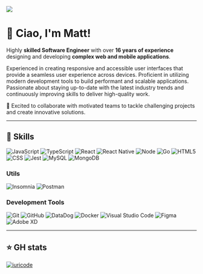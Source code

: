 ![](https://komarev.com/ghpvc/?username=borgateo&color=006bed)

# 👋 Ciao, I'm <strong>Matt!</strong>

Highly **skilled Software Engineer** with over **16 years of experience** designing and developing **complex web and mobile applications**.
 
Experienced in creating responsive and accessible user interfaces that provide a seamless user experience across devices. Proficient in utilizing modern development tools to build performant and scalable applications. Passionate about staying up-to-date with the latest industry trends and continuously improving skills to deliver high-quality work.

💬 Excited to collaborate with motivated teams to tackle challenging projects and create innovative solutions.

----

## 🚀 Skills

  ![JavaScript](https://img.shields.io/badge/-JavaScript-333333?style=flat&logo=javascript)
  ![TypeScript](https://img.shields.io/badge/-TypeScript-333333?style=flat&logo=typescript)
  ![React](https://img.shields.io/badge/-React-333333?style=flat&logo=react)
  ![React Native](https://img.shields.io/badge/-React%20Native-333333?style=flat&logo=react)
  ![Node](https://img.shields.io/badge/Node.js-333333?style=flat&logo=node.js)
  ![Go](https://img.shields.io/badge/Go-333333?style=flat&logo=go)
  ![HTML5](https://img.shields.io/badge/-HTML5-333333?style=flat&logo=HTML5)
  ![CSS](https://img.shields.io/badge/-CSS-333333?style=flat&logo=CSS3&logoColor=1572B6)
  ![Jest](https://img.shields.io/badge/-Jest-333333?style=flat&logo=jest)
  ![MySQL](https://img.shields.io/badge/-MySQL-333333?style=flat&logo=mysql)
  ![MongoDB](https://img.shields.io/badge/-MongoDB-333333?style=flat&logo=mongodb)

### Utils

  ![Insomnia](https://img.shields.io/badge/-Insomnia-333333?style=flat&logo=insomnia)
  ![Postman](https://img.shields.io/badge/-Postman-333333?style=flat&logo=postman)

### Development Tools

  ![Git](https://img.shields.io/badge/-Git-333333?style=flat&logo=git)
  ![GitHub](https://img.shields.io/badge/-GitHub-333333?style=flat&logo=github)
  ![DataDog](https://img.shields.io/badge/-DataDog-333333?style=flat&logo=datadog)
  ![Docker](https://img.shields.io/badge/-Docker-333333?style=flat&logo=docker)
  ![Visual Studio Code](https://img.shields.io/badge/-Visual%20Studio%20Code-333333?style=flat&logo=visual-studio-code&logoColor=007ACC)
  ![Figma](https://img.shields.io/badge/-Figma-333333?style=flat&logo=figma&logoColor=007ACC)
  ![Adobe XD](https://img.shields.io/badge/-Adobe%20XD-333333?style=flat&logo=adobe-xd&logoColor=007ACC)

---

## ⭐ GH stats

<!-- [![card](https://github-readme-stats.vercel.app/api?username=borgateo&theme=default)](https://github.com/anuraghazra/github-readme-stats) -->

[![iuricode](https://github-readme-stats.vercel.app/api/top-langs/?username=borgateo&hide=html&layout=compact&theme=default)](https://github.com/anuraghazra/github-readme-stats)
